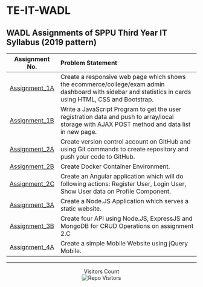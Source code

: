 
# TE-IT-WADL


## WADL Assignments of SPPU Third Year IT Syllabus (2019 pattern)



| Assignment No. | Problem Statement  |
| :--------------:  | :-------------- |
|[Assignment_1A](Assignment_1A)| Create a responsive web page which shows the ecommerce/college/exam admin dashboard with sidebar and statistics in cards using HTML, CSS and Bootstrap.| 
|[Assignment_1B](Assignment_1B)| Write a JavaScript Program to get the user registration data and push to array/local storage with AJAX POST method and data list in new page.|
|[Assignment_2A](Assignment_2A)| Create version control account on GitHub and using Git commands to create repository and push your code to GitHub. |
|[Assignment_2B](Assignment_2B)| Create Docker Container Environment.|
|[Assignment_2C](Assignment_2C)|Create an Angular application which will do following actions: Register User, Login User, Show User data on Profile Component.|
|[Assignment_3A](Assignment_3A)|Create a Node.JS Application which serves a static website.|
|[Assignment_3B](Assignment_3B)|Create four API using Node.JS, ExpressJS and MongoDB for CRUD Operations on assignment 2.C |
|[Assignment_4A](Assignment_4A)|Create a simple Mobile Website using jQuery Mobile.|

<hr>
<p align='center'>Visitors Count <br><img align="center" alt="Repo Visitors" src="https://profile-counter.glitch.me/Mahesh33217/count.svg"/></p>
